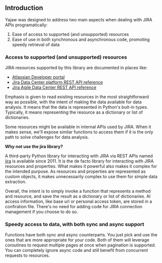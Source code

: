 ## Introduction

Yajaw was designed to address two main aspects when dealing with JIRA APIs programatically:

1. Ease of access to supported (and unsupported) resources
1. Ease of use in both synchronous and asynchronous code, promoting speedy retrieval of data

### Access to supported (and unsupported) resources

JIRA resources supported by this library are documented in places like:

* [Atlassian Developer portal](https://developer.atlassian.com/cloud/jira/platform/rest/v2/intro)
* [Jira Data Center platform REST API reference](https://docs.atlassian.com/software/jira/docs/api/REST/latest)
* [Jira Agile Data Center REST API reference](https://docs.atlassian.com/jira-software/REST/latest)

Emphasis is given to read existing resources in the most straightforward way as possible, with the intent of making the data available for data analysis.
It means that the data is represented in Python's buit-in types. Typically, it means representing the resource as a dictionary or list of dictionaries.

Some resources might be available in internal APIs used by JIRA. When it makes sense, we'll expose similar functions to access them if it is the only path to solve challenges for data analysis.

**Why not use the jira library?**

A third-party Python library for interacting with JIRA via REST APIs named [jira](https://pypi.org/project/jira/) is available since 2011. It is the de facto library for interacting with JIRA resources and properties. What makes it powerful also makes it complex for the intended purpose. As resources and properties are represented as custom objects, it makes unnecessarily complex to use them for simple data extraction.

Overall, the intent is to simply invoke a function that represents a method and resource, and save the result as a dictionary or list of dictionaries. Al access information, like base url or personal access token, are stored in a confiration file. There's no need for adding code for JIRA connection management if you choose to do so.

### Speedy access to data, with both sync and async support

Functions have both sync and async counterparts. You just pick and use the ones that are more appropriate for your code. Both of them will leverage coroutines to request multiple pages at once when pagination is supported. You can completely ignore async code and still benefit from concurrent requests to resources.